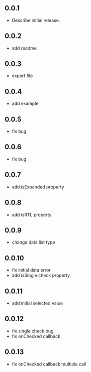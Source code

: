 ## 0.0.1

- Describe initial release.

## 0.0.2

- add readme

## 0.0.3

- export file

## 0.0.4

- add example

## 0.0.5

- fix bug

## 0.0.6

- fix bug

## 0.0.7

- add isExpanded property

## 0.0.8

- add isRTL property

## 0.0.9

- change data list type

## 0.0.10

- fix initial data error
- add isSingle check property

## 0.0.11
- add initial selected value

## 0.0.12
- fix single check bug
- fix onChecked callback

## 0.0.13
- fix onChecked callback multiple call